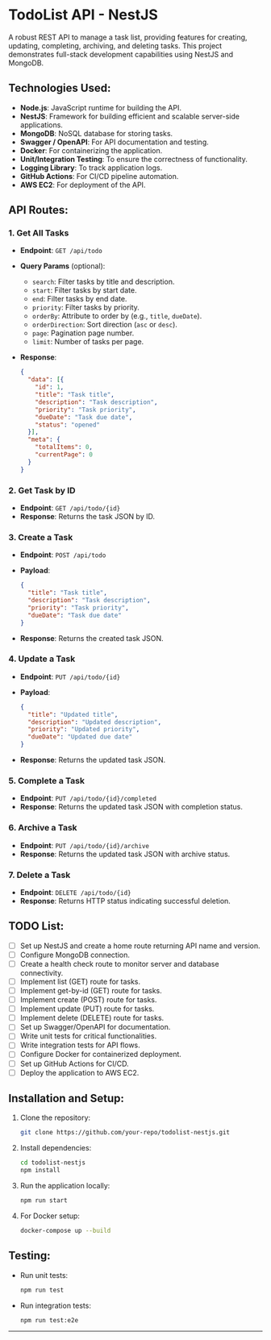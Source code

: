 # TodoList API - NestJS

A robust REST API to manage a task list, providing features for creating, updating, completing, archiving, and deleting tasks. This project demonstrates full-stack development capabilities using NestJS and MongoDB.

## Technologies Used:

- **Node.js**: JavaScript runtime for building the API.
- **NestJS**: Framework for building efficient and scalable server-side applications.
- **MongoDB**: NoSQL database for storing tasks.
- **Swagger / OpenAPI**: For API documentation and testing.
- **Docker**: For containerizing the application.
- **Unit/Integration Testing**: To ensure the correctness of functionality.
- **Logging Library**: To track application logs.
- **GitHub Actions**: For CI/CD pipeline automation.
- **AWS EC2**: For deployment of the API.

## API Routes:

### 1. Get All Tasks

- **Endpoint**: `GET /api/todo`
- **Query Params** (optional):
  - `search`: Filter tasks by title and description.
  - `start`: Filter tasks by start date.
  - `end`: Filter tasks by end date.
  - `priority`: Filter tasks by priority.
  - `orderBy`: Attribute to order by (e.g., `title`, `dueDate`).
  - `orderDirection`: Sort direction (`asc` or `desc`).
  - `page`: Pagination page number.
  - `limit`: Number of tasks per page.
- **Response**:
    
    ```json
    {
      "data": [{ 
        "id": 1,
        "title": "Task title",
        "description": "Task description",
        "priority": "Task priority",
        "dueDate": "Task due date",
        "status": "opened"
      }],
      "meta": {
        "totalItems": 0,
        "currentPage": 0
      }
    }
    ```

### 2. Get Task by ID

- **Endpoint**: `GET /api/todo/{id}`
- **Response**: Returns the task JSON by ID.

### 3. Create a Task

- **Endpoint**: `POST /api/todo`
- **Payload**:
    
    ```json
    {
      "title": "Task title",
      "description": "Task description",
      "priority": "Task priority",
      "dueDate": "Task due date"
    }
    ```
- **Response**: Returns the created task JSON.

### 4. Update a Task

- **Endpoint**: `PUT /api/todo/{id}`
- **Payload**:
    
    ```json
    {
      "title": "Updated title",
      "description": "Updated description",
      "priority": "Updated priority",
      "dueDate": "Updated due date"
    }
    ```
- **Response**: Returns the updated task JSON.

### 5. Complete a Task

- **Endpoint**: `PUT /api/todo/{id}/completed`
- **Response**: Returns the updated task JSON with completion status.

### 6. Archive a Task

- **Endpoint**: `PUT /api/todo/{id}/archive`
- **Response**: Returns the updated task JSON with archive status.

### 7. Delete a Task

- **Endpoint**: `DELETE /api/todo/{id}`
- **Response**: Returns HTTP status indicating successful deletion.

## TODO List:

- [ ] Set up NestJS and create a home route returning API name and version.
- [ ] Configure MongoDB connection.
- [ ] Create a health check route to monitor server and database connectivity.
- [ ] Implement list (GET) route for tasks.
- [ ] Implement get-by-id (GET) route for tasks.
- [ ] Implement create (POST) route for tasks.
- [ ] Implement update (PUT) route for tasks.
- [ ] Implement delete (DELETE) route for tasks.
- [ ] Set up Swagger/OpenAPI for documentation.
- [ ] Write unit tests for critical functionalities.
- [ ] Write integration tests for API flows.
- [ ] Configure Docker for containerized deployment.
- [ ] Set up GitHub Actions for CI/CD.
- [ ] Deploy the application to AWS EC2.

## Installation and Setup:

1. Clone the repository:
    
    ```bash
    git clone https://github.com/your-repo/todolist-nestjs.git
    ```
    
2. Install dependencies:
    
    ```bash
    cd todolist-nestjs
    npm install
    ```
    
3. Run the application locally:
    
    ```bash
    npm run start
    ```
    
4. For Docker setup:
    
    ```bash
    docker-compose up --build
    ```

## Testing:

- Run unit tests:
    
    ```bash
    npm run test
    ```
    
- Run integration tests:
    
    ```bash
    npm run test:e2e
    ```

---
